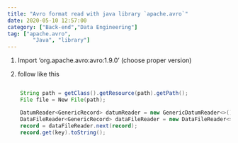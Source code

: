 ```yaml
---
title: "Avro format read with java library `apache.avro`"
date: 2020-05-10 12:57:00
category: ["Back-end","Data Engineering"]
tag: ["apache.avro",
        "Java", "library"]
---
```


1.  Import ‘org.apache.avro:avro:1.9.0’ (choose proper version)

2.  follow like this

```java

    String path = getClass().getResource(path).getPath();
    File file = New File(path);

    DatumReader<GenericRecord> datumReader = new GenericDatumReader<>();
    DataFileReader<GenericRecord> dataFileReader = new DataFileReader<>(file, datumReader);
    record = dataFileReader.next(record);
    record.get(key).toString();
```


